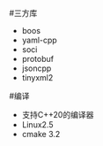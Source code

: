 #三方库
+ boos
+ yaml-cpp
+ soci
+ protobuf
+ jsoncpp
+ tinyxml2  

#编译
+ 支持C++20的编译器  
+ Linux2.5
+ cmake 3.2
